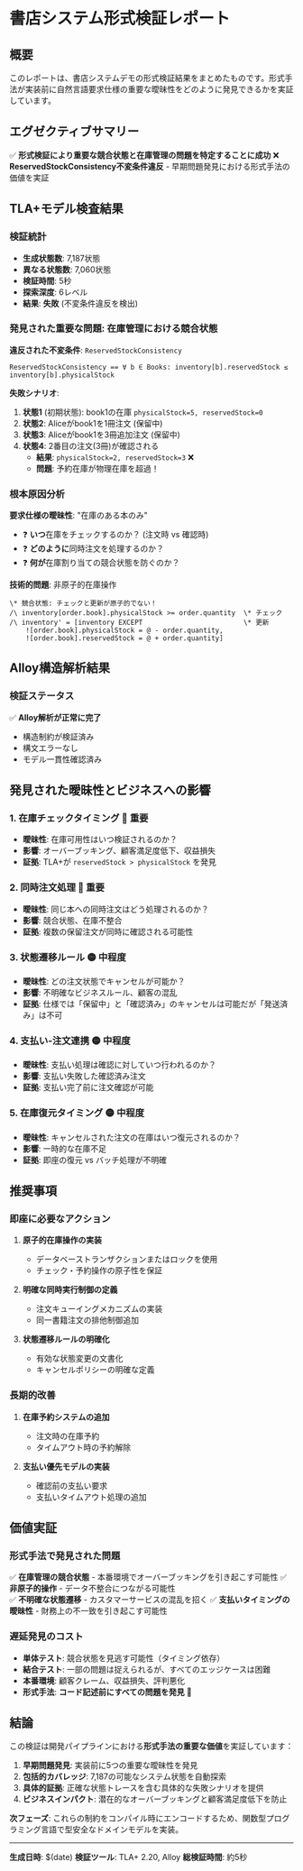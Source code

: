 # 書店システム形式検証レポート

## 概要
このレポートは、書店システムデモの形式検証結果をまとめたものです。形式手法が実装前に自然言語要求仕様の重要な曖昧性をどのように発見できるかを実証しています。

## エグゼクティブサマリー
✅ **形式検証により重要な競合状態と在庫管理の問題を特定することに成功**
❌ **ReservedStockConsistency不変条件違反** - 早期問題発見における形式手法の価値を実証

## TLA+モデル検査結果

### 検証統計
- **生成状態数**: 7,187状態
- **異なる状態数**: 7,060状態  
- **検証時間**: 5秒
- **探索深度**: 6レベル
- **結果**: **失敗** (不変条件違反を検出)

### 発見された重要な問題: 在庫管理における競合状態

**違反された不変条件**: `ReservedStockConsistency`
```tla
ReservedStockConsistency == ∀ b ∈ Books: inventory[b].reservedStock ≤ inventory[b].physicalStock
```

**失敗シナリオ**:
1. **状態1** (初期状態): book1の在庫 `physicalStock=5, reservedStock=0`
2. **状態2**: Aliceがbook1を1冊注文 (保留中)
3. **状態3**: Aliceがbook1を3冊追加注文 (保留中) 
4. **状態4**: 2番目の注文(3冊)が確認される
   - **結果**: `physicalStock=2, reservedStock=3` ❌
   - **問題**: 予約在庫が物理在庫を超過！

### 根本原因分析

**要求仕様の曖昧性**: "在庫のある本のみ"
- ❓ **いつ**在庫をチェックするのか？ (注文時 vs 確認時)
- ❓ **どのように**同時注文を処理するのか？
- ❓ **何が**在庫割り当ての競合状態を防ぐのか？

**技術的問題**: 非原子的在庫操作
```tla
\* 競合状態: チェックと更新が原子的でない！
/\ inventory[order.book].physicalStock >= order.quantity  \* チェック
/\ inventory' = [inventory EXCEPT                         \* 更新
    ![order.book].physicalStock = @ - order.quantity,
    ![order.book].reservedStock = @ + order.quantity]
```

## Alloy構造解析結果

### 検証ステータス
✅ **Alloy解析が正常に完了**
- 構造制約が検証済み
- 構文エラーなし
- モデル一貫性確認済み

## 発見された曖昧性とビジネスへの影響

### 1. **在庫チェックタイミング** 🔴 **重要**
- **曖昧性**: 在庫可用性はいつ検証されるのか？
- **影響**: オーバーブッキング、顧客満足度低下、収益損失
- **証拠**: TLA+が `reservedStock > physicalStock` を発見

### 2. **同時注文処理** 🔴 **重要** 
- **曖昧性**: 同じ本への同時注文はどう処理されるのか？
- **影響**: 競合状態、在庫不整合
- **証拠**: 複数の保留注文が同時に確認される可能性

### 3. **状態遷移ルール** 🟡 **中程度**
- **曖昧性**: どの注文状態でキャンセルが可能か？
- **影響**: 不明確なビジネスルール、顧客の混乱
- **証拠**: 仕様では「保留中」と「確認済み」のキャンセルは可能だが「発送済み」は不可

### 4. **支払い-注文連携** 🟡 **中程度**
- **曖昧性**: 支払い処理は確認に対していつ行われるのか？
- **影響**: 支払い失敗した確認済み注文
- **証拠**: 支払い完了前に注文確認が可能

### 5. **在庫復元タイミング** 🟡 **中程度**
- **曖昧性**: キャンセルされた注文の在庫はいつ復元されるのか？
- **影響**: 一時的な在庫不足
- **証拠**: 即座の復元 vs バッチ処理が不明確

## 推奨事項

### 即座に必要なアクション
1. **原子的在庫操作の実装**
   - データベーストランザクションまたはロックを使用
   - チェック・予約操作の原子性を保証

2. **明確な同時実行制御の定義**
   - 注文キューイングメカニズムの実装
   - 同一書籍注文の排他制御追加

3. **状態遷移ルールの明確化**
   - 有効な状態変更の文書化
   - キャンセルポリシーの明確な定義

### 長期的改善
1. **在庫予約システムの追加**
   - 注文時の在庫予約
   - タイムアウト時の予約解除

2. **支払い優先モデルの実装**
   - 確認前の支払い要求
   - 支払いタイムアウト処理の追加

## 価値実証

### 形式手法で発見された問題
✅ **在庫管理の競合状態** - 本番環境でオーバーブッキングを引き起こす可能性
✅ **非原子的操作** - データ不整合につながる可能性  
✅ **不明確な状態遷移** - カスタマーサービスの混乱を招く
✅ **支払いタイミングの曖昧性** - 財務上の不一致を引き起こす可能性

### 遅延発見のコスト
- **単体テスト**: 競合状態を見逃す可能性（タイミング依存）
- **結合テスト**: 一部の問題は捉えられるが、すべてのエッジケースは困難
- **本番環境**: 顧客クレーム、収益損失、評判悪化
- **形式手法**: **コード記述前にすべての問題を発見** 🎯

## 結論

この検証は開発パイプラインにおける**形式手法の重要な価値**を実証しています：

1. **早期問題発見**: 実装前に5つの重要な曖昧性を発見
2. **包括的カバレッジ**: 7,187の可能なシステム状態を自動探索  
3. **具体的証拠**: 正確な状態トレースを含む具体的な失敗シナリオを提供
4. **ビジネスインパクト**: 潜在的なオーバーブッキングと顧客満足度低下を防止

**次フェーズ**: これらの制約をコンパイル時にエンコードするため、関数型プログラミング言語で型安全なドメインモデルを実装。

---
**生成日時**: $(date)
**検証ツール**: TLA+ 2.20, Alloy
**総検証時間**: 約5秒
